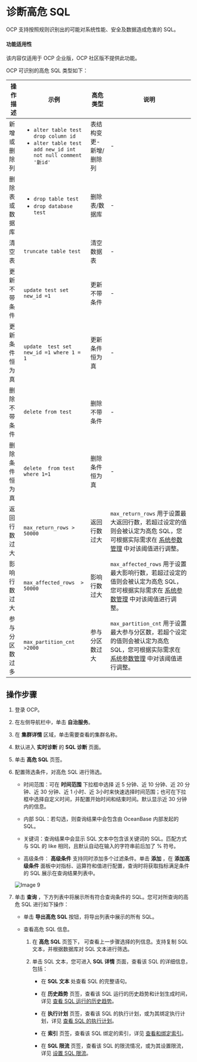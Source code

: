 # 诊断高危 SQL

OCP 支持按照规则识别出的可能对系统性能、安全及数据造成危害的 SQL。

<main id="notice" type='notice'>
    <h4>功能适用性</h4>
    <p>该内容仅适用于 OCP 企业版，OCP 社区版不提供此功能。</p>
</main>

OCP 可识别的高危 SQL 类型如下：

| 操作描述 | 示例  |  高危类型  |  说明  |
|------  |    -----      |   ----     |    ----     |
|新增或删除列  |    <ul><li> `alter table test drop column id` </li><li>`alter table test add new_id int not null comment '新id'` </li> </ul>  |    表结构变更-新增/删除列    |    -     |
|    删除表或数据库      |  <ul><li>`drop table test`  </li><li>`drop database test` </li> </ul>   |    删除表/数据库    |  - |
|清空表  |     `truncate table test`     |  清空数据表      |      -   |
|更新不带条件  |   `update test set new_id =1`       |   更新不带条件     |    -     |
|更新条件恒为真  |     `update  test set new_id =1 where 1 = 1`     |   更新条件恒为真     |     -    |
| 删除不带条件  |   `delete from test`       |    删除不带条件    |   -      |
|删除条件恒为真  |    `delete  from test where 1=1`      |    删除条件恒为真    |     -    |
|返回行数过大  |   `max_return_rows > 50000`       |    返回行数过大    |    `max_return_rows` 用于设置最大返回行数，若超过设定的值则会被认定为高危 SQL，您可根据实际需求在 [系统参数管理](../../1600.system-management-features/300.manage-system-parameter/100.view-system-parameters.md) 中对该阈值进行调整。     |
|影响行数过大  |    `max_affected_rows  > 50000`      |     影响行数过大   |   `max_affected_rows` 用于设置最大影响行数，若超过设定的值则会被认定为高危 SQL，您可根据实际需求在 [系统参数管理](../../1600.system-management-features/300.manage-system-parameter/100.view-system-parameters.md) 中对该阈值进行调整。      |
|参与分区数过多  |   `max_partition_cnt >2000`       |   参与分区数过大     |   `max_partition_cnt` 用于设置最大参与分区数，若超个设定的值则会被认定为高危 SQL，您可根据实际需求在 [系统参数管理](../../1600.system-management-features/300.manage-system-parameter/100.view-system-parameters.md) 中对该阈值进行调整。      |

## 操作步骤

1. 登录 OCP。

2. 在左侧导航栏中，单击 **自治服务**。

3. 在 **集群详情** 区域，单击需要查看的集群名称。

4. 默认进入 **实时诊断** 的 **SQL 诊断** 页面。

5. 单击 **高危 SQL** 页签。

6. 配置筛选条件，对高危 SQL 进行筛选。

     * 时间范围：可在 **时间范围** 下拉框中选择 近 5 分钟、近 10 分钟、近 20 分钟、近 30 分钟、近 1 小时、近 3小时来快速选择时间范围；也可在下拉框中选择自定义时间，并配置开始时间和结束时间。默认显示近 30 分钟内的信息。

     * 内部 SQL：若勾选，则查询结果中会包含由 OceanBase 内部发起的 SQL。

     * 关键词：查询结果中会显示 SQL 文本中包含该关键词的 SQL。匹配方式与 SQL 的 like 相同，且默认自动在输入的字符串前后加了 % 符号。

     * 高级条件： **高级条件** 支持同时添加多个过滤条件。单击 **添加** ，在 **添加高级条件** 面板中对指标、运算符和值进行配置，查询时将获取指标满足条件的 SQL 展示在查询结果列表中。

     ![Image 9](https://help-static-aliyun-doc.aliyuncs.com/assets/img/zh-CN/8291489461/p429717.png)

7. 单击 **查询** ，下方列表中将展示所有符合查询条件的 SQL。您可对所查询的高危 SQL 进行如下操作：

   * 单击 **导出高危 SQL** 按钮，将导出列表中展示的所有 SQL。

   * 查看高危 SQL 信息。

     1. 在 **高危 SQL** 页签下， 可查看上一步骤选择的列信息。支持复制 SQL 文本，并根据数据库对 SQL 文本进行筛选。

     2. 单击 SQL 文本，您可进入 **SQL 详情** 页面，查看该 SQL 的详细信息，包括：

        * 在 **SQL 文本** 处查看 SQL 的完整语句。

        * 在 **历史趋势** 页签，查看该 SQL 运行的历史趋势和计划生成时间，详见 [查看 SQL 运行的历史趋势](../100.manage-sql-diagnosis/1000.view-sql-details.md)。

        * 在 **执行计划** 页签，查看该 SQL 的执行计划，或为其绑定执行计划，详见 [查看 SQL 的执行计划](../100.manage-sql-diagnosis/1000.view-sql-details.md)。

        * 在 **索引** 页签，查看该 SQL 绑定的索引，详见 [查看和绑定索引](../100.manage-sql-diagnosis/1000.view-sql-details.md)。

        * 在 **SQL 限流** 页签，查看该 SQL 的限流情况，或为其设置限流，详见 [设置 SQL 限流](../100.manage-sql-diagnosis/1000.view-sql-details.md)。
